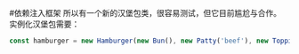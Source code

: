 #依赖注入框架
所以有一个新的汉堡包类，很容易测试，但它目前尴尬与合作。 实例化汉堡包需要：
```ts
const hamburger = new Hamburger(new Bun(), new Patty('beef'), new Toppings([]));
```
